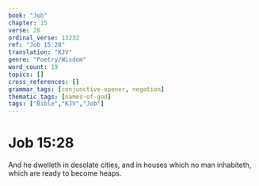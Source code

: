 ```yaml
---
book: "Job"
chapter: 15
verse: 28
ordinal_verse: 13232
ref: "Job 15:28"
translation: "KJV"
genre: "Poetry/Wisdom"
word_count: 19
topics: []
cross_references: []
grammar_tags: [conjunctive-opener, negation]
thematic_tags: [names-of-god]
tags: ["Bible","KJV","Job"]
---
```


# Job 15:28

And he dwelleth in desolate cities, and in houses which no man inhabiteth, which are ready to become heaps.
